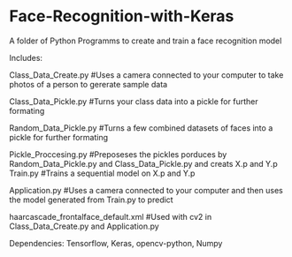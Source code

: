 # Face-Recognition-with-Keras

A folder of Python Programms to create and train a face recognition model


Includes:

Class_Data_Create.py #Uses a camera connected to your computer to take photos of a person to gererate sample data

Class_Data_Pickle.py #Turns your class data into a pickle for further formating

Random_Data_Pickle.py #Turns a few combined datasets of faces into a pickle for further formating

Pickle_Proccesing.py #Preposeses the pickles porduces by Random_Data_Pickle.py and Class_Data_Pickle.py and creats X.p and Y.p
Train.py #Trains a sequential model on X.p and Y.p

Application.py #Uses a camera connected to your computer and then uses the model generated from Train.py to predict

haarcascade_frontalface_default.xml #Used with cv2 in Class_Data_Create.py and Application.py


Dependencies: Tensorflow, Keras, opencv-python, Numpy
